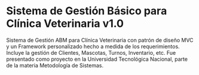 Sistema de Gestión Básico para Clínica Veterinaria v1.0
=======================================================

Sistema de Gestión ABM para Clínica Veterinaria con patrón de diseño MVC y un Framework personalizado hecho a medida de los requerimientos.
Incluye la gestión de Clientes, Mascotas, Turnos, Inventario, etc.
Fue presentado como proyecto en la Universidad Tecnológica Nacional, parte de la materia Metodología de Sistemas.
